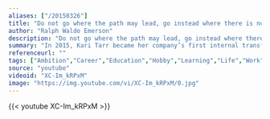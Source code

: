 ```yaml
---
aliases: ["/20150326"]
title: "Do not go where the path may lead, go instead where there is no path and leave a trail."
author: "Ralph Waldo Emerson"
description: "Do not go where the path may lead, go instead where there is no path and leave a trail. - Ralph Waldo Emerson quotes from GetInspired365.com"
summary: "In 2015, Kari Tarr became her company’s first internal transfer from a non-technical team into software engineering.  This montage tells the story of being a self-taught programmer, big scary changing careers and (somewhat comically) answers the question of how she went from financial analyst to software engineer in a year."
referenceurl: ""
tags: ["Ambition","Career","Education","Hobby","Learning","Life","Work",]
source: "youtube"
videoid: "XC-Im_kRPxM"
image: "https://img.youtube.com/vi/XC-Im_kRPxM/0.jpg"
---
```


{{< youtube XC-Im_kRPxM >}}
